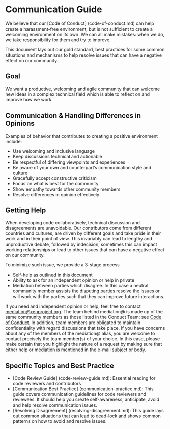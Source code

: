 # Communication Guide

We believe that our [Code of Conduct] (code-of-conduct.md) can help create a
harassment-free environment, but is not sufficient to create a welcoming
environment on its own. We can all make mistakes: when we do, we take
responsibility for them and try to improve.

This document lays out our gold standard, best practices for some common
situations and mechanisms to help resolve issues that can have a
negative effect on our community.

## Goal

We want a productive, welcoming and agile community that can welcome new
ideas in a complex technical field which is able to reflect on and improve how we
work.

## Communication & Handling Differences in Opinions

Examples of behavior that contributes to creating a positive environment
include:
* Use welcoming and inclusive language
* Keep discussions technical and actionable
* Be respectful of differing viewpoints and experiences
* Be aware of your own and counterpart’s communication style and culture
* Gracefully accept constructive criticism
* Focus on what is best for the community
* Show empathy towards other community members
* Resolve differences in opinion effectively

## Getting Help

When developing code collaboratively, technical discussion and disagreements
are unavoidable. Our contributors come from different countries and cultures,
are driven by different goals and take pride in their work and in their point
of view. This invariably can lead to lengthy and unproductive debate,
followed by indecision, sometimes this can impact working relationships
or lead to other issues that can have a negative effect on our community.

To minimize such issue, we provide a 3-stage process
* Self-help as outlined in this document
* Ability to ask for an independent opinion or help in private
* Mediation between parties which disagree. In this case a neutral community
  member assists the disputing parties resolve the issues or will work with the
  parties such that they can improve future interactions.

If you need and independent opinion or help, feel free to contact
mediation@xenproject.org. The team behind mediation@ is made up of the
same community members as those listed in the Conduct Team: see
[Code of Conduct](code-of-conduct.md). In addition, team members are obligated
to maintain confidentiality with regard discussions that take place. If you
have concerns about any of the members of the mediation@ alias, you are
welcome to contact precisely the team member(s) of your choice. In this case,
please make certain that you highlight the nature of a request by making sure that
either help or mediation is mentioned in the e-mail subject or body.

## Specific Topics and Best Practice

* [Code Review Guide] (code-review-guide.md):
  Essential reading for code reviewers and contributors
* [Communication Best Practice] (communication-practice.md):
  This guide covers communication guidelines for code reviewers and reviewees. It
  should help you create self-awareness, anticipate, avoid  and help resolve
  communication issues.
* [Resolving Disagreement] (resolving-disagreement.md):
  This guide lays out common situations that can lead to dead-lock and shows common
  patterns on how to avoid and resolve issues.
